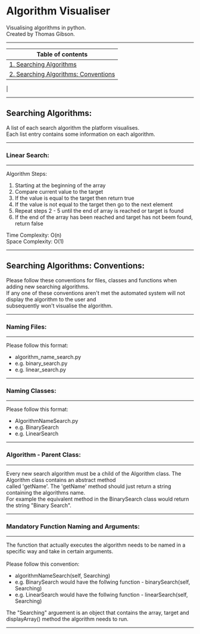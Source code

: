 # Algorithm Visualiser

Visualising algorithms in python.  
Created by Thomas Gibson.

---
| Table of contents                                              | 
| -------------------------------------------------------------- |
|   [1. Searching Algorithms](#searching-algorithms)             |  
|   [2. Searching Algorithms: Conventions](#searching-algorithms-conventions) |
|   


---

## Searching Algorithms:  
A list of each search algorithm the platform visualises.<br>
Each list entry contains some information on each algorithm.

---
### Linear Search:
---
Algorithm Steps:<br>
1. Starting at the beginning of the array 
2. Compare current value to the target
3. If the value is equal to the target then return true
4. If the value is not equal to the target then go to the next element
5. Repeat steps 2 - 5 until the end of array is reached or target is found
6. If the end of the array has been reached and target has not beem found, return false

Time Complexity: O(n)<br>
Space Complexity: O(1)

---
## Searching Algorithms: Conventions:
Please follow these conventions for files, classes and functions when adding new searching algorithms.<br> 
If any one of these conventions aren't met the automated system will not display the algorithm to the user and <br>subsequently won't visualise the algorithm.

--- 
### Naming Files: 
---
Please follow this format:
- algorithm_name_search.py 
- e.g. binary_search.py 
- e.g. linear_search.py 
---
### Naming Classes:
---
Please follow this format:
- AlgorithmNameSearch.py 
- e.g. BinarySearch 
- e.g. LinearSearch  
--- 

### Algorithm - Parent Class: 
--- 
Every new search algorithm must be a child of the Algorithm class. The Algorithm class contains an abstract method<br> called 'getName'. The 'getName' method should just return a string containing the algorithms name. <br> 
For example the equivalent method in the  BinarySearch class would return the string "Binary Search".

---
### Mandatory Function Naming and Arguments:

--- 

The function that actually executes the algorithm needs to be named in a specific way and take in certain arguments.<br><br> 
Please follow this convention:

- algorithmNameSearch(self, Searching)
- e.g. BinarySearch would have the follwing function - binarySearch(self, Searching)  
- e.g. LinearSearch would have the follwing function - linearSearch(self, Searching) 

The "Searching" arguement is an object that contains the array, target and displayArray() method the algorithm needs to run.

---


